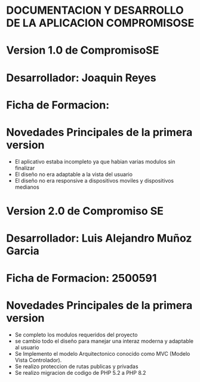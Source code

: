 # DOCUMENTACION Y DESARROLLO DE LA APLICACION COMPROMISOSE

# Version 1.0 de CompromisoSE

# Desarrollador: Joaquin Reyes

# Ficha de Formacion:

# Novedades Principales de la primera version

- El aplicativo estaba incompleto ya que habian varias modulos sin finalizar
- El diseño no era adaptable a la vista del usuario
- El diseño no era responsive a dispositivos moviles y dispositivos medianos

# Version 2.0 de Compromiso SE

# Desarrollador: Luis Alejandro Muñoz Garcia

# Ficha de Formacion: 2500591

# Novedades Principales de la primera version

- Se completo los modulos requeridos del proyecto
- se cambio todo el diseño para manejar una interaz moderna y adaptable al usuario
- Se Implemento el modelo Arquitectonico conocido como MVC (Modelo Vista Controlador).
- Se realizo proteccion de rutas publicas y privadas
- Se realizo migracion de codigo de PHP 5.2 a PHP 8.2
